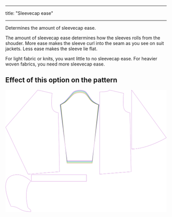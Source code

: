 - - -
title: "Sleevecap ease"
- - -

Determines the amount of sleevecap ease.

<Note>

The amount of sleevecap ease determines how the sleeves rolls from the shouder.
More ease makes the sleeve curl into the seam as you see on suit jackets. Less ease makes the sleeve lie flat.

For light fabric or knits, you want little to no sleevecap ease. For heavier woven fabrics, you need more sleevecap ease.

</Note>

## Effect of this option on the pattern

![This image shows the effect of this option by superimposing several variants that have a different value for this option](yuri_sleevecapease_sample.svg "Effect of this option on the pattern")
